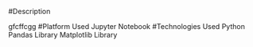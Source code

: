 #Description

gfcffcgg
#Platform Used
				Jupyter Notebook
#Technologies Used
				Python
				Pandas Library
				Matplotlib Library
